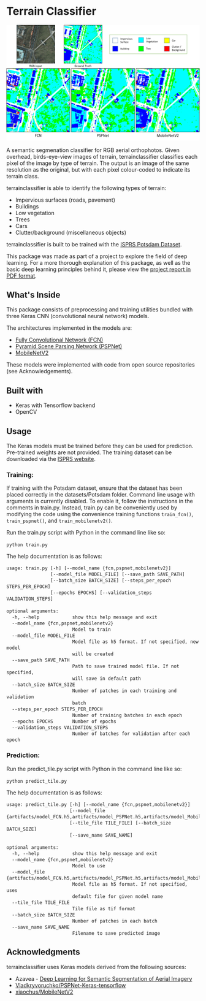# Terrain Classifier

![Example predictions](https://raw.githubusercontent.com/gabrielchao/terrainclassifier/master/docs/example_all_models.png)

A semantic segmenation classifier for RGB aerial orthophotos. Given overhead, birds-eye-view images of terrain, terrainclassifier classifies each pixel of the image by type of terrain. The output is an image of the same resolution as the original, but with each pixel colour-coded to indicate its terrain class.

terrainclassifier is able to identify the following types of terrain:
- Impervious surfaces (roads, pavement)
- Buildings
- Low vegetation
- Trees
- Cars
- Clutter/background (miscellaneous objects)

terrainclassifier is built to be trained with the [ISPRS Potsdam Dataset](http://www2.isprs.org/commissions/comm3/wg4/2d-sem-label-potsdam.html).

This package was made as part of a project to explore the field of deep learning. For a more thorough explanation of this package, as well as the basic deep learning principles behind it, please view the [project report in PDF format](docs/Terrain%20Classification%20with%20Deep%20Learning.pdf).

## What's Inside

This package consists of preprocessing and training utilities bundled with three Keras CNN (convolutional neural network) models.

The architectures implemented in the models are:
- [Fully Convolutional Network (FCN)](https://people.eecs.berkeley.edu/~jonlong/long_shelhamer_fcn.pdf)
- [Pyramid Scene Parsing Network (PSPNet)](https://arxiv.org/abs/1612.01105)
- [MobileNetV2](https://arxiv.org/abs/1801.04381)

These models were implemented with code from open source repositories (see Acknowledgements).

## Built with

- Keras with Tensorflow backend
- OpenCV

## Usage

The Keras models must be trained before they can be used for prediction. Pre-trained weights are not provided. The training dataset
can be downloaded via the [ISPRS website](http://www2.isprs.org/commissions/comm3/wg4/data-request-form2.html).

### Training:
If training with the Potsdam dataset, ensure that the dataset has been placed correctly in the datasets/Potsdam folder.
Command line usage with arguments is currently disabled. To enable it, follow the instructions in the comments in train.py.
Instead, train.py can be conveniently used by modifying the code using the convenience training functions `train_fcn()`,
`train_pspnet()`, and `train_mobilenetv2()`.

Run the train.py script with Python in the command line like so:

`python train.py`

The help documentation is as follows:

```
usage: train.py [-h] [--model_name {fcn,pspnet,mobilenetv2}]
                [--model_file MODEL_FILE] [--save_path SAVE_PATH]
                [--batch_size BATCH_SIZE] [--steps_per_epoch STEPS_PER_EPOCH]
                [--epochs EPOCHS] [--validation_steps VALIDATION_STEPS]

optional arguments:
  -h, --help            show this help message and exit
  --model_name {fcn,pspnet,mobilenetv2}
                        Model to train
  --model_file MODEL_FILE
                        Model file as h5 format. If not specified, new model
                        will be created
  --save_path SAVE_PATH
                        Path to save trained model file. If not specified,
                        will save in default path
  --batch_size BATCH_SIZE
                        Number of patches in each training and validation
                        batch
  --steps_per_epoch STEPS_PER_EPOCH
                        Number of training batches in each epoch
  --epochs EPOCHS       Number of epochs
  --validation_steps VALIDATION_STEPS
                        Number of batches for validation after each epoch
```

### Prediction:
Run the predict_tile.py script with Python in the command line like so:

`python predict_tile.py`

The help documentation is as follows:

```
usage: predict_tile.py [-h] [--model_name {fcn,pspnet,mobilenetv2}]
                       [--model_file {artifacts/model_FCN.h5,artifacts/model_PSPNet.h5,artifacts/model_MobileNetv2.h5}]
                       [--tile_file TILE_FILE] [--batch_size BATCH_SIZE]
                       [--save_name SAVE_NAME]

optional arguments:
  -h, --help            show this help message and exit
  --model_name {fcn,pspnet,mobilenetv2}
                        Model to use
  --model_file {artifacts/model_FCN.h5,artifacts/model_PSPNet.h5,artifacts/model_MobileNetv2.h5}
                        Model file as h5 format. If not specified, uses
                        default file for given model name
  --tile_file TILE_FILE
                        Tile file as tif format
  --batch_size BATCH_SIZE
                        Number of patches in each batch
  --save_name SAVE_NAME
                        Filename to save predicted image
```
                        
## Acknowledgments

terrainclassifier uses Keras models derived from the following sources:
- Azavea - [Deep Learning for Semantic Segmentation of Aerial Imagery](https://www.azavea.com/blog/2017/05/30/deep-learning-on-aerial-imagery/)
- [Vladkryvoruchko/PSPNet-Keras-tensorflow](https://github.com/Vladkryvoruchko/PSPNet-Keras-tensorflow)
- [xiaochus/MobileNetV2](https://github.com/xiaochus/MobileNetV2)
